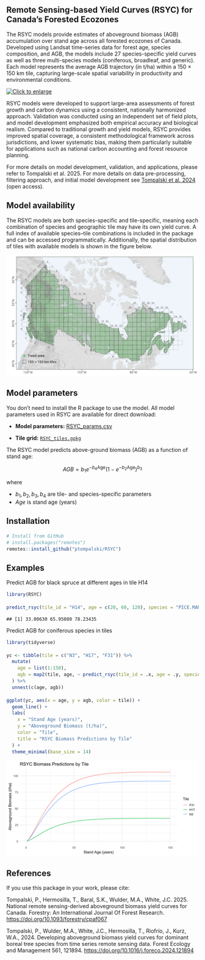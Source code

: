 
## Remote Sensing-based Yield Curves (RSYC) for Canada’s Forested Ecozones

The RSYC models provide estimates of aboveground biomass (AGB)
accumulation over stand age across all forested ecozones of Canada.
Developed using Landsat time-series data for forest age, species
composition, and AGB, the models include 27 species-specific yield
curves as well as three multi-species models (coniferous, broadleaf, and
generic). Each model represents the average AGB trajectory (in t/ha)
within a 150 × 150 km tile, capturing large-scale spatial variability in
productivity and environmental conditions.

[![Click to
enlarge](man/figures/RSYC_curves_species_gh.png)](man/figures/RSYC_curves_species_gh.png)

RSYC models were developed to support large-area assessments of forest
growth and carbon dynamics using a consistent, nationally harmonized
approach. Validation was conducted using an independent set of field
plots, and model development emphasized both empirical accuracy and
biological realism. Compared to traditional growth and yield models,
RSYC provides improved spatial coverage, a consistent methodological
framework across jurisdictions, and lower systematic bias, making them
particularly suitable for applications such as national carbon
accounting and forest resource planning.

For more details on model development, validation, and applications,
please refer to Tompalski et al. 2025. For more details on data
pre-processing, filtering approach, and initial model development see
[Tompalski et
al. 2024](https://linkinghub.elsevier.com/retrieve/pii/S0378112724002068)
(open access).

## Model availability

The RSYC models are both species-specific and tile-specific, meaning
each combination of species and geographic tile may have its own yield
curve. A full index of available species–tile combinations is included
in the package and can be accessed programmatically. Additionally, the
spatial distribution of tiles with available models is shown in the
figure below.

![](man/figures/TileIndex.png)

## Model parameters

You don’t need to install the R package to use the model. All model
parameters used in RSYC are available for direct download:

- **Model parameters:**
  [RSYC_params.csv](https://raw.githubusercontent.com/ptompalski/RSYC/main/data-raw/RSYC_params.csv)

- **Tile grid:**
  [`RSYC_tiles.gpkg`](https://raw.githubusercontent.com/ptompalski/RSYC/main/inst/extdata/RSYC_tiles.gpkg)

The RSYC model predicts above-ground biomass (AGB) as a function of
stand age:

$$
AGB = b_1 e^{-b_4 \text{Age}} (1 - e^{-b_2 \text{Age}})^{b_3}
$$

where

- $b_1, b_2, b_3, b_4$ are tile- and species-specific parameters
- *Age* is stand age (years)

## Installation

``` r
# Install from GitHub
# install.packages("remotes")
remotes::install_github("ptompalski/RSYC")
```

## Examples

Predict AGB for black spruce at different ages in tile H14

``` r
library(RSYC)

predict_rsyc(tile_id = "H14", age = c(20, 60, 120), species = "PICE.MAR")
```

    ## [1] 33.00630 65.95080 78.23435

Predict AGB for coniferous species in tiles

``` r
library(tidyverse)

yc <- tibble(tile = c("N3", "H17", "F31")) %>%
  mutate(
    age = list(1:150),
    agb = map2(tile, age, ~ predict_rsyc(tile_id = .x, age = .y, species = "Coniferous"))
  ) %>%
  unnest(c(age, agb))

ggplot(yc, aes(x = age, y = agb, color = tile)) +
  geom_line() +
  labs(
    x = "Stand Age (years)",
    y = "Aboveground Biomass (t/ha)",
    color = "Tile",
    title = "RSYC Biomass Predictions by Tile"
  ) +
  theme_minimal(base_size = 14)
```

![](man/figures/README-unnamed-chunk-4-1.svg)<!-- -->

## References

If you use this package in your work, please cite:

Tompalski, P., Hermosilla, T., Baral, S.K., Wulder, M.A., White, J.C.
2025. National remote sensing-derived aboveground biomass yield curves
for Canada. Forestry: An International Journal Of Forest Research.
<https://doi.org/10.1093/forestry/cpaf067>

Tompalski, P., Wulder, M.A., White, J.C., Hermosilla, T., Riofrío, J.,
Kurz, W.A., 2024. Developing aboveground biomass yield curves for
dominant boreal tree species from time series remote sensing data.
Forest Ecology and Management 561, 121894.
<https://doi.org/10.1016/j.foreco.2024.121894>
